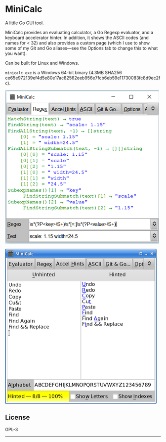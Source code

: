 # MiniCalc

A little Go GUI tool.

MiniCalc provides an evaluating calculator, a Go Regexp evaluator, and a
keyboard accelerator hinter. In addition, it shows the ASCII codes (and
names for < 32) and also provides a custom page (which I use to show some of
my Git and Go aliases—see the Options tab to change this to what you want).

Can be built for Linux and Windows.

`minicalc.exe` is a Windows 64-bit binary (4.3MB SHA256
ce65e972139ef4d5e80e17ac82562eeb956e7fcb6eb59e11730083fc8d9ec2fc).

![Screenshot (Regex tab)](images/regex-screenshot.png)

![Screenshot (Accel Hints tab)](images/accel-screenshot.png)

## License

GPL-3

---
